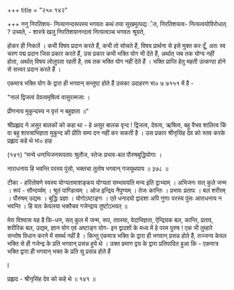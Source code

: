 +++
title = "२५० १४२"

+++
ननु निरतिशय- नित्यानन्दरूपस्य भगवतः कथं तया सुखमुत्पद्य ेत, निरतिशयत्व- नित्यत्वयोविरोधात् ? उच्यते, - शास्त्रे खलु निरतिशयानन्दत्वं नित्यत्वञ्च भगवतः श्रूयते, 

होकर ही निकलें । कभी विषय प्रदान करते हैं, कभी तो सोचते हैं, विषय प्रार्थना से इसे मुक्त कर दूँ, अतः स्व चरण पद्म प्रदान जिस प्रकार करते हैं, उस प्रकार कभी भक्ति योग भी देते हैं, अर्थात् जब तक योग्य नहीं होता, अर्थात् विषय लोलुपता रहती है, तब तक भक्ति योग नहीं देते हैं । भक्ति प्राप्ति हेतु महती उत्कण्ठा होने से सत्त्वर प्रदान करते हैं । 

एकमात्र भक्ति योग के द्वारा ही भगवान् सन्तुष्ट होते हैं उसका उदाहरण भा० ७ ७१५१ में है - 

"नालं द्विजत्वं देवत्वमृषित्वं वासुरत्मजाः । 

प्रीणनाय मुकुन्दस्य न वृत्तं न बहुज्ञता ॥" 

श्रीप्रह्लाद ने असुर बालकों को कहा था - हे असुर बालक वृन्द ! द्विजत्व, देवत्व, ऋषित्व, बहु वैभव शालित्व किं वा बहु शास्त्राभिज्ञता मुकुन्द की प्रीति सम्प दन नहीं कर सकती है । उस प्रकार श्रीनृसिंह देव को स्तव करके प्रह्लाद कहे थे भा० हाह 

(१४१) “मन्ये धनाभिजनरूपतपः श्रुतौज, स्तेजः प्रभाव-बल पौरुषबुद्धियोगाः । 


नाराधनाय हि भवन्ति परस्य पुंसो, भक्तचा तुतोष भगवान् गजयूथपाय ॥ ३७८ ॥ 

टीका - हरितोषणे स्वस्य योग्यतामाशङ्कय योग्यतां सम्भावयति मन्य इति द्वाभ्याम् । अभिजनः सत् कुले जन्म । रूपं - सौन्दर्य्यम् । श्रुतं पाण्डित्यम् । ओज इन्द्रिय नैपुण्यम् । तेजः कान्तिः । प्रभावः प्रतापः । बलं शरीरम् । पौरुषम् उद्यमः । बुद्धिः प्रज्ञा । योगोऽष्टाङ्गः । एते धनादयो द्वादशा अपि गुणाः परस्य पुंसः आराधनाय न भवन्ति । हि यतः केवलया भक्तैचव गजेन्द्राय तुष्टोऽभवत् ॥ 

मेरा विश्वास यह है कि-धन, सत् कुल में जन्म, रूप, तपस्या, वेदाभिज्ञता, ऐन्द्रियक बल, कान्ति, प्रताप, शरीरिक बल, उद्यम, ज्ञान योग एवं अष्टाङ्ग योग- इन द्वादशों के मध्य में हे परम पुरुष ! एक भी तुम्हारे सन्तोष विधान करने में समर्थ नहीं है । किन्तु एकमात्र भक्ति के द्वारा ही भगवान् प्रसन्न होते हैं, तज्जन्य केवल भक्ति से ही गजेन्द्र के प्रति भगवान् प्रसन्न हुये थे । उक्त प्रमाण द्वय के द्वारा प्रतिपादित हुआ कि - एकमात्र भक्ति द्वारा ही भगवान् भक्त के प्रति सु प्रसन्न होते हैं 

I 

प्रह्लाद - श्रीनृसिंह देव को कहे थे ॥ १४१ ॥ 
